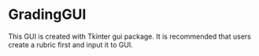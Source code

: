 # GradingGUI
This GUI is created with Tkinter gui package. It is recommended that users create a rubric first and input it to GUI.
